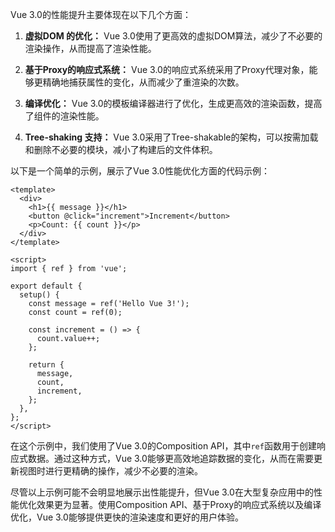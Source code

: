 Vue 3.0的性能提升主要体现在以下几个方面：

1. **虚拟DOM 的优化：** Vue 3.0使用了更高效的虚拟DOM算法，减少了不必要的渲染操作，从而提高了渲染性能。

2. **基于Proxy的响应式系统：** Vue 3.0的响应式系统采用了Proxy代理对象，能够更精确地捕获属性的变化，从而减少了重渲染的次数。

3. **编译优化：** Vue 3.0的模板编译器进行了优化，生成更高效的渲染函数，提高了组件的渲染性能。

4. **Tree-shaking 支持：** Vue 3.0采用了Tree-shakable的架构，可以按需加载和删除不必要的模块，减小了构建后的文件体积。

以下是一个简单的示例，展示了Vue 3.0性能优化方面的代码示例：

```vue
<template>
  <div>
    <h1>{{ message }}</h1>
    <button @click="increment">Increment</button>
    <p>Count: {{ count }}</p>
  </div>
</template>

<script>
import { ref } from 'vue';

export default {
  setup() {
    const message = ref('Hello Vue 3!');
    const count = ref(0);

    const increment = () => {
      count.value++;
    };

    return {
      message,
      count,
      increment,
    };
  },
};
</script>
```

在这个示例中，我们使用了Vue 3.0的Composition API，其中`ref`函数用于创建响应式数据。通过这种方式，Vue 3.0能够更高效地追踪数据的变化，从而在需要更新视图时进行更精确的操作，减少不必要的渲染。

尽管以上示例可能不会明显地展示出性能提升，但Vue 3.0在大型复杂应用中的性能优化效果更为显著。使用Composition API、基于Proxy的响应式系统以及编译优化，Vue 3.0能够提供更快的渲染速度和更好的用户体验。